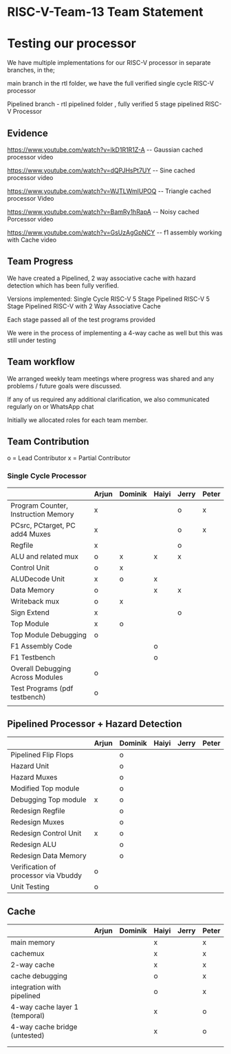 # RISC-V-Team-13 Team Statement


# Testing our processor

We have multiple implementations for our RISC-V processor in separate branches, in the;

main branch in the rtl folder, we have the full verified single cycle RISC-V processor

Pipelined branch - rtl pipelined folder , fully verified 5 stage pipelined RISC-V Processor











## Evidence

https://www.youtube.com/watch?v=lkD1R1R1Z-A -- Gaussian cached processor video

https://www.youtube.com/watch?v=dQPJHsPt7UY -- Sine cached processor video

https://www.youtube.com/watch?v=WJTLWmlUPOQ -- Triangle cached processor Video

https://www.youtube.com/watch?v=BamRy1hRapA -- Noisy cached Porcessor video

https://www.youtube.com/watch?v=GsUzAgGpNCY -- f1 assembly working with Cache video





## Team Progress 

We have created a Pipelined, 2 way associative cache with hazard detection which has been fully verified. 

Versions implemented:
Single Cycle RISC-V
5 Stage Pipelined RISC-V
5 Stage Pipelined RISC-V with 2 Way Associative Cache

Each stage passed all of the test programs provided

We were in the process of implementing a 4-way cache as well but this was still under testing


## Team workflow

We arranged weekly team meetings where progress was shared and any problems / future goals were discussed.

If any of us required any additional clarification, we also communicated regularly on or WhatsApp chat

Initially we allocated roles for each team member. 

## Team Contribution
o = Lead Contributor
x = Partial Contributor

### Single Cycle Processor

|                                     | Arjun | Dominik | Haiyi | Jerry | Peter |
| ----------------------------------- | ----- | ------- | ----- | ----- | ----- |
| Program Counter, Instruction Memory | x     |         |       | o     | x     |
| PCsrc, PCtarget, PC add4 Muxes      | x     |         |       | o     | x     |
| Regfile                             | x     |         |       | o     |       |
| ALU and related mux                 | o     | x       | x     | x     |       |
| Control Unit                        | o     | x       |       |       |       |
| ALUDecode Unit                      | x     | o       | x     |       |       |
| Data Memory                         | o     |         | x     | x     |       |
| Writeback mux                       | o     | x       |       |       |       |
| Sign Extend                         | x     |         |       | o     |       |
| Top Module                          | x     | o       |       |       |       |
| Top Module Debugging                | o     |         |       |       |       |
| F1 Assembly Code                    |       |         | o     |       |       |
| F1 Testbench                        |       |         | o     |       |       |
| Overall Debugging Across Modules    | o     |         |       |       |       |
| Test Programs (pdf testbench)       | o     |         |       |       |       |
|                                     |       |         |       |       |       |


## Pipelined Processor + Hazard Detection

|                                      | Arjun | Dominik | Haiyi | Jerry | Peter |
| ------------------------------------ | ----- | ------- | ----- | ----- | ----- |
| Pipelined Flip Flops                 |       | o       |       |       |       |
| Hazard Unit                          |       | o       |       |       |       |
| Hazard Muxes                         |       | o       |       |       |       |
| Modified Top module                  |       | o       |       |       |       |
| Debugging Top module                 | x     | o       |       |       |       |
| Redesign Regfile                     |       | o       |       |       |       |
| Redesign Muxes                       |       | o       |       |       |       |
| Redesign Control Unit                | x     | o       |       |       |       |
| Redesign ALU                         |       | o       |       |       |       |
| Redesign Data Memory                 |       | o       |       |       |       |
| Verification of processor via Vbuddy | o     |         |       |       |       |
| Unit Testing                         | o     |         |       |       |       |

## Cache

|                                | Arjun | Dominik | Haiyi | Jerry | Peter |
| ------------------------------ | ----- | ------- | ----- | ----- | ----- |
| main memory                    |       |         | x     |       | x     |
| cachemux                       |       |         | x     |       | x     |
| 2-way cache                    |       |         | x     |       | x     |
| cache debugging                |       |         | o     |       | x     |
| integration with pipelined     |       |         | o     |       | x     |
| 4-way cache layer 1 (temporal) |       |         | x     |       | o     |
| 4-way cache bridge (untested)  |       |         | x     |       | o     |
|                                |       |         |       |       |       |
|                                |       |         |       |       |       |
